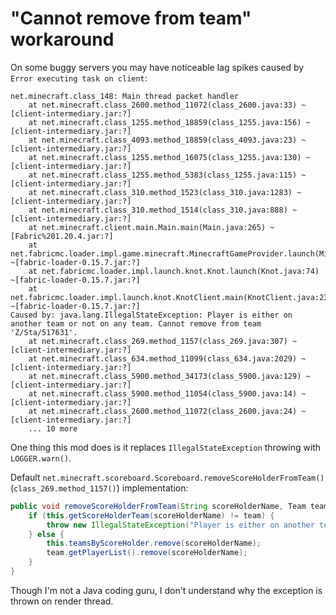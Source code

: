 # "Cannot remove from team" workaround

On some buggy servers you may have noticeable lag spikes caused by `Error executing task on client`:
```text
net.minecraft.class_148: Main thread packet handler
	at net.minecraft.class_2600.method_11072(class_2600.java:33) ~[client-intermediary.jar:?]
	at net.minecraft.class_1255.method_18859(class_1255.java:156) ~[client-intermediary.jar:?]
	at net.minecraft.class_4093.method_18859(class_4093.java:23) ~[client-intermediary.jar:?]
	at net.minecraft.class_1255.method_16075(class_1255.java:130) ~[client-intermediary.jar:?]
	at net.minecraft.class_1255.method_5383(class_1255.java:115) ~[client-intermediary.jar:?]
	at net.minecraft.class_310.method_1523(class_310.java:1283) ~[client-intermediary.jar:?]
	at net.minecraft.class_310.method_1514(class_310.java:888) ~[client-intermediary.jar:?]
	at net.minecraft.client.main.Main.main(Main.java:265) ~[Fabric%201.20.4.jar:?]
	at net.fabricmc.loader.impl.game.minecraft.MinecraftGameProvider.launch(MinecraftGameProvider.java:470) ~[fabric-loader-0.15.7.jar:?]
	at net.fabricmc.loader.impl.launch.knot.Knot.launch(Knot.java:74) ~[fabric-loader-0.15.7.jar:?]
	at net.fabricmc.loader.impl.launch.knot.KnotClient.main(KnotClient.java:23) ~[fabric-loader-0.15.7.jar:?]
Caused by: java.lang.IllegalStateException: Player is either on another team or not on any team. Cannot remove from team 'Z/Sta/517631'.
	at net.minecraft.class_269.method_1157(class_269.java:307) ~[client-intermediary.jar:?]
	at net.minecraft.class_634.method_11099(class_634.java:2029) ~[client-intermediary.jar:?]
	at net.minecraft.class_5900.method_34173(class_5900.java:129) ~[client-intermediary.jar:?]
	at net.minecraft.class_5900.method_11054(class_5900.java:14) ~[client-intermediary.jar:?]
	at net.minecraft.class_2600.method_11072(class_2600.java:24) ~[client-intermediary.jar:?]
	... 10 more
```

One thing this mod does is it replaces `IllegalStateException` throwing with `LOGGER.warn()`.

Default `net.minecraft.scoreboard.Scoreboard.removeScoreHolderFromTeam()` (`class_269.method_1157()`) implementation:
```java
public void removeScoreHolderFromTeam(String scoreHolderName, Team team) {
    if (this.getScoreHolderTeam(scoreHolderName) != team) {
        throw new IllegalStateException("Player is either on another team or not on any team. Cannot remove from team '" + team.getName() + "'.");
    } else {
        this.teamsByScoreHolder.remove(scoreHolderName);
        team.getPlayerList().remove(scoreHolderName);
    }
}
```

Though I'm not a Java coding guru, I don't understand why the exception is thrown on render thread.